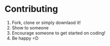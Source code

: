 # Contributing

1. Fork, clone or simply downlaod it!
2. Show to someone
3. Encourage someone to get started on coding!
4. Be happy =D